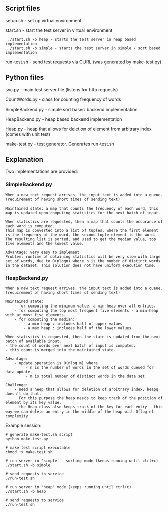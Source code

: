 
## Script files

setup.sh   - set up virtual environment

start.sh    - start the test server in virtual environment

     ./start.sh -b heap - starts the test server in heap based implementation
     ./start.sh -b simple - starts the test server in simple / sort based implementation

run-test.sh - send test requests via CURL (was generated by make-test.py)

## Python files

svc.py - main test server file (listens for http requests)

CountWords.py  - class for counting frequency of words 

SimpleBackend.py - simple sort based backend implementation

HeapBackend.py  - heap based backend implementation   

Heap.py - heap that allows for deletion of element from arbitrary index (comes with unit test)

make-test.py - test generator. Generates run-test.sh

## Explanation

Two implementations are provided:

### SimpleBackend.py 
    When a new text request arrives, the input text is added into a queue. (requirement of having short times of sending text)
    
    Maintained state: a map that counts the frequency of each word, this map is updated upon computing statistics for the next batch of input.

    When statistics are requested, then a map that counts the occurance of each word is computed.
    This map is converted into a list of tuples, where the first element is the frequency of the word, the second tuple element is the word.
    The resulting list is sorted, and used to get the median value, top five elements and the lowest value.
    
    Advantage: very easy to implement
    Problem: runtime of obtaining statistics will be very slow with large set of words, due to O(nlogn) where n is the number of distinct words in the dataset. This solution does not have uniform execution time.

### HeapBackend.py

    When a new text request arrives, the input text is added into a queue. (requirement of having short times of sending text)
    
    Maintained state:  
        - for computing the minimum value: a min-heap over all entries.
        - for computing the top most frequent five elements - a min-heap with at most five elements.
        - for computing the median:
            - a min heap : includes half of upper values 
            - a max heap : includes half of the lower values
    
    When statistics is requested, then the state is updated from the next batch of available input.
    - the count of words over next batch of input is computed.
    - this count is merged into the maintained state.

    Advantage:
        - update operation is O(nlog m) where 
             - n is the number of words in the set of words queued for data update.
             - m is total number of distinct words in the data set

    Challenge:
        - need a heep that allows for deletion of arbitrary index, heapq doesn't do that.
          For this purpose the heap needs to keep track of the position of element by its key value.
        - the Heap class also keeps track of the key for each entry - this way we can delete an entry in the middle of the heap with O(log n) complexity.  


Example session:

```
# generate make-test.sh script
python make-test.py

# make test script executable
chmod +x make-test.sh

# run server in 'simple' - sorting mode (keeps running until ctrl+c)
./start.sh -b simple

# send requests to service
./run-test.sh

# run server in 'heap' mode (keeps running until ctrl+c)
./start.sh -b heap

# send requests to service
./run-test.sh
```



    
